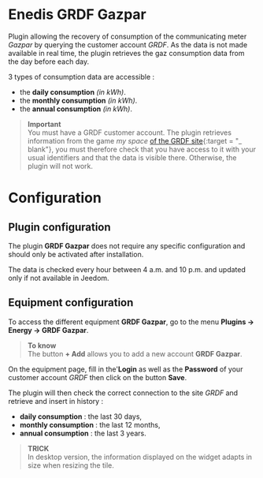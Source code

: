 # Enedis GRDF Gazpar

Plugin allowing the recovery of consumption of the communicating meter *Gazpar* by querying the customer account *GRDF*. As the data is not made available in real time, the plugin retrieves the gaz consumption data from the day before each day.

3 types of consumption data are accessible :
- the **daily consumption** *(in kWh)*.
- the **monthly consumption** *(in kWh)*.
- the **annual consumption** *(in kWh)*.

>**Important**      
>You must have a GRDF customer account. The plugin retrieves information from the game *my space* [of the GRDF site](https://monespace.grdf.fr/monespace/connexion/accueil){:target = "\_ blank"}, you must therefore check that you have access to it with your usual identifiers and that the data is visible there. Otherwise, the plugin will not work.

# Configuration

## Plugin configuration

The plugin **GRDF Gazpar** does not require any specific configuration and should only be activated after installation.

The data is checked every hour between 4 a.m. and 10 p.m. and updated only if not available in Jeedom.

## Equipment configuration

To access the different equipment **GRDF Gazpar**, go to the menu **Plugins → Energy → GRDF Gazpar**.

> **To know**    
> The button **+ Add** allows you to add a new account **GRDF Gazpar**.

On the equipment page, fill in the'**Login** as well as the **Password** of your customer account *GRDF* then click on the button **Save**.

The plugin will then check the correct connection to the site *GRDF* and retrieve and insert in history :
- **daily consumption** : the last 30 days,
- **monthly consumption** : the last 12 months,
- **annual consumption** : the last 3 years.

>**TRICK**     
>In desktop version, the information displayed on the widget adapts in size when resizing the tile.
